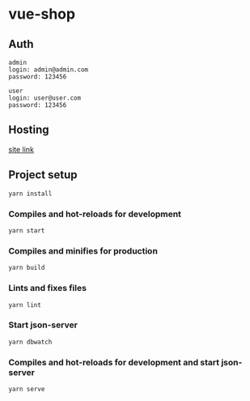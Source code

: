 # vue-shop

## Auth
```
admin
login: admin@admin.com
password: 123456

user
login: user@user.com
password: 123456
```

## Hosting
[site link](https://vue-shop-fdd11.web.app/)

## Project setup
```
yarn install
```

### Compiles and hot-reloads for development
```
yarn start
```

### Compiles and minifies for production
```
yarn build
```

### Lints and fixes files
```
yarn lint
```

### Start json-server
```
yarn dbwatch
```

### Compiles and hot-reloads for development and start json-server
```
yarn serve
```
